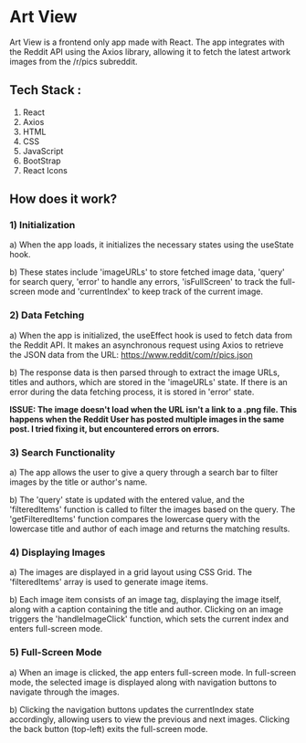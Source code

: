 # Art View
Art View is a frontend only app made with React. The app integrates with the Reddit API using the Axios library, allowing it to fetch the latest artwork images from the /r/pics subreddit. 


## Tech Stack : 
1) React
2) Axios
3) HTML
4) CSS
5) JavaScript
6) BootStrap
7) React Icons

## How does it work?
### 1) Initialization
a) When the app loads, it initializes the necessary states using the useState hook. 

b) These states include 'imageURLs' to store fetched image data, 'query' for search query, 'error' to handle any errors, 'isFullScreen' to track the full-screen mode and 'currentIndex' to keep track of the current image.

### 2) Data Fetching
a) When the app is initialized, the useEffect hook is used to fetch data from the Reddit API. It makes an asynchronous request using Axios to retrieve the JSON data from the URL: https://www.reddit/com/r/pics.json

b) The response data is then parsed through to extract the image URLs, titles and authors, which are stored in the 'imageURLs' state. If there is an error during the data fetching process, it is stored in 'error' state.

**ISSUE: The image doesn't load when the URL isn't a link to a .png file. This happens when the Reddit User has posted multiple images in the same post. I tried fixing it, but encountered errors on errors.**

### 3) Search Functionality
a) The app allows the user to give a query through a search bar to filter images by the title or author's name.

b) The 'query' state is updated with the entered value, and the 'filteredItems' function is called to filter the images based on the query. The 'getFilteredItems' function compares the lowercase query with the lowercase title and author of each image and returns the matching results.

### 4) Displaying Images
a) The images are displayed in a grid layout using CSS Grid. The 'filteredItems' array is used to generate image items. 

b) Each image item consists of an image tag, displaying the image itself, along with a caption containing the title and author. Clicking on an image triggers the 'handleImageClick' function, which sets the current index and enters full-screen mode.

### 5) Full-Screen Mode
a) When an image is clicked, the app enters full-screen mode. In full-screen mode, the selected image is displayed along with navigation buttons to navigate through the images. 

b) Clicking the navigation buttons updates the currentIndex state accordingly, allowing users to view the previous and next images. Clicking the back button (top-left) exits the full-screen mode. 

